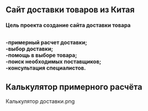 <h2> Сайт доставки товаров из Китая</h2>
<h4> Цель проекта  создание сайта доставки товара</h4>
<h2> 
<h4> -примерный расчет доставки;<br>-выбор доставки;<br>-помощь в выборе товара;<br>-поиск необходимых поставщиков;<br>-консультация специалистов.</h4>
<h2>Калькулятор примерного расчёта</h2>
Калькулятор доставки.png
